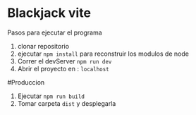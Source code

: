 # Blackjack vite

Pasos para ejecutar el programa

1. clonar repositorio
2. ejecutar ```npm install``` para reconstruir los modulos de node
3. Correr el devServer ```npm run dev```
4. Abrir el proyecto en : ```localhost```

#Produccion

1. Ejecutar ```npm run build```
2. Tomar carpeta ```dist``` y desplegarla